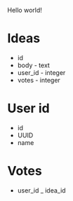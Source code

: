 Hello world!

# Ideas
- id
- body - text
- user_id - integer
- votes - integer

# User id
- id
- UUID
- name

# Votes
- user_id
_ idea_id
